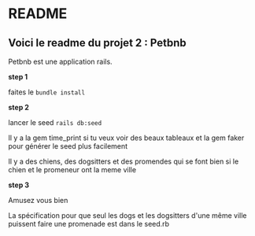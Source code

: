 # README

## Voici le readme du projet 2 : Petbnb

Petbnb est une application rails.

__step 1__

faites le 
    ```
    bundle install
    ```

__step 2__

lancer le seed 
    ```
    rails db:seed
    ```

Il y a la gem time_print si tu veux voir des beaux tableaux et la gem faker pour générer le seed plus facilement

Il y a des chiens, des dogsitters et des promendes qui se font bien si le chien et le promeneur ont la meme ville

__step 3__

Amusez vous bien

La spécification pour que seul les dogs et les dogsitters d'une même ville puissent faire une promenade est dans le seed.rb
